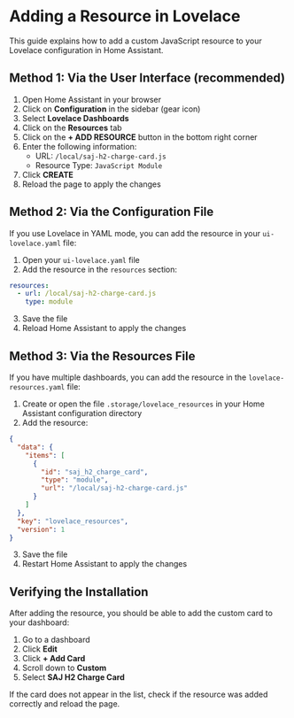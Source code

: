 # Adding a Resource in Lovelace

This guide explains how to add a custom JavaScript resource to your Lovelace configuration in Home Assistant.

## Method 1: Via the User Interface (recommended)

1. Open Home Assistant in your browser
2. Click on **Configuration** in the sidebar (gear icon)
3. Select **Lovelace Dashboards**
4. Click on the **Resources** tab
5. Click on the **+ ADD RESOURCE** button in the bottom right corner
6. Enter the following information:
   - URL: `/local/saj-h2-charge-card.js`
   - Resource Type: `JavaScript Module`
7. Click **CREATE**
8. Reload the page to apply the changes

## Method 2: Via the Configuration File

If you use Lovelace in YAML mode, you can add the resource in your `ui-lovelace.yaml` file:

1. Open your `ui-lovelace.yaml` file
2. Add the resource in the `resources` section:

```yaml
resources:
  - url: /local/saj-h2-charge-card.js
    type: module
```

3. Save the file
4. Reload Home Assistant to apply the changes

## Method 3: Via the Resources File

If you have multiple dashboards, you can add the resource in the `lovelace-resources.yaml` file:

1. Create or open the file `.storage/lovelace_resources` in your Home Assistant configuration directory
2. Add the resource:

```json
{
  "data": {
    "items": [
      {
        "id": "saj_h2_charge_card",
        "type": "module",
        "url": "/local/saj-h2-charge-card.js"
      }
    ]
  },
  "key": "lovelace_resources",
  "version": 1
}
```

3. Save the file
4. Restart Home Assistant to apply the changes

## Verifying the Installation

After adding the resource, you should be able to add the custom card to your dashboard:

1. Go to a dashboard
2. Click **Edit**
3. Click **+ Add Card**
4. Scroll down to **Custom**
5. Select **SAJ H2 Charge Card**

If the card does not appear in the list, check if the resource was added correctly and reload the page.
